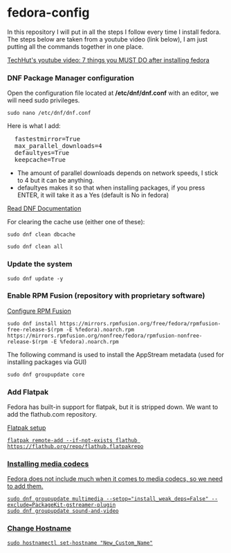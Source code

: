# fedora-config
In this repository I will put in all the steps I follow every time I install fedora.
The steps below are taken from a youtube video (link below), I am just putting all the commands together in one place.

<a href="https://www.youtube.com/watch?v=RrRpXs2pkzg&t=1s&ab_channel=TechHut">TechHut's youtube video: 7 things you MUST DO after installing fedora</a>


<h3>DNF Package Manager configuration</h3>
<p>Open the configuration file located at <strong>/etc/dnf/dnf.conf</strong> with an editor, we will need sudo privileges.</p>

```
sudo nano /etc/dnf/dnf.conf
```

<p>Here is what I add:</p>
<pre>
  fastestmirror=True                
  max_parallel_downloads=4        
  defaultyes=True                
  keepcache=True                
</pre>

<ul>
  <li>The amount of parallel downloads depends on network speeds, I stick to 4 but it can be anything.</li>
  <li>defaultyes makes it so that when installing packages, if you press ENTER, it will take it as a Yes (default is No in fedora)</li>
</ul>

<a href="https://www.youtube.com/redirect?event=video_description&redir_token=QUFFLUhqbUFDcVRabnlNcWRWYlRkWWFyQjFIUlRvcHgyUXxBQ3Jtc0tsaERkb2tRUEVtN1pSR0hXS0NPRkpITDRFenlNLWh5ZUNNQUJZVG9tZk1DSTF4WGVXUXpOZUpGXzhtNlJta21NY2lIVkpvcU4xUGhUWk1IanZkdkhiTFBlc2tpYnpKQWF3TmdqM0FMQnlBVmE0aTNJVQ&q=https%3A%2F%2Fdnf.readthedocs.io%2Fen%2Flatest%2Fconf_ref.html&v=RrRpXs2pkzg">Read DNF Documentation</a>
<p>For clearing the cache use (either one of these):</p>

```
sudo dnf clean dbcache
```

```
sudo dnf clean all
```

<h3>Update the system</h3>

```
sudo dnf update -y
```

<h3>Enable RPM Fusion (repository with proprietary software)</h3>
<p><a href="https://rpmfusion.org/Configuration">Configure RPM Fusion</a></p>

```
sudo dnf install https://mirrors.rpmfusion.org/free/fedora/rpmfusion-free-release-$(rpm -E %fedora).noarch.rpm https://mirrors.rpmfusion.org/nonfree/fedora/rpmfusion-nonfree-release-$(rpm -E %fedora).noarch.rpm
```

<p>The following command is used to install the AppStream metadata (used for installing packages via GUI)</p>

```
sudo dnf groupupdate core
```

<h3>Add Flatpak</h3>
<p>Fedora has built-in support for flatpak, but it is stripped down. We want to add the flathub.com repository.</p>
<p><a href="https://flatpak.org/setup/Fedora">Flatpak setup</p>

```
flatpak remote-add --if-not-exists flathub https://flathub.org/repo/flathub.flatpakrepo
```

<h3>Installing media codecs</h3>
<p>Fedora does not include much when it comes to media codecs, so we need to add them.</p>

```
sudo dnf groupupdate multimedia --setop="install_weak_deps=False" --exclude=PackageKit-gstreamer-plugin
sudo dnf groupupdate sound-and-video
```

<h3>Change Hostname</h3>

```
sudo hostnamectl set-hostname "New_Custom_Name"
```
